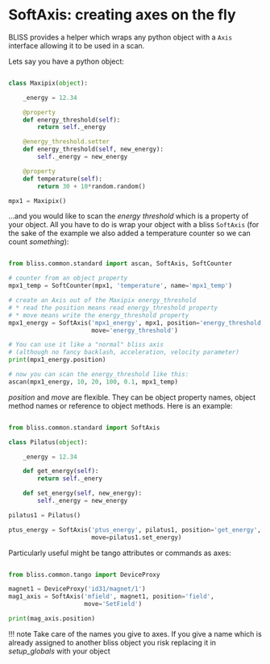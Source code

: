 # SoftAxis: creating axes on the fly

BLISS provides a helper which wraps any python object with a `Axis`
interface allowing it to be used in a scan.

Lets say you have a python object:

```python

class Maxipix(object):

    _energy = 12.34

    @property
    def energy_threshold(self):
        return self._energy

    @energy_threshold.setter
    def energy_threshold(self, new_energy):
        self._energy = new_energy

    @property
    def temperature(self):
        return 30 + 10*random.random()

mpx1 = Maxipix()
```

...and you would like to scan the *energy threshold* which is a property of
your object. All you have to do is wrap your object with a bliss `SoftAxis`
(for the sake of the example we also added a temperature counter so we can
count *something*):

```python

from bliss.common.standard import ascan, SoftAxis, SoftCounter

# counter from an object property
mpx1_temp = SoftCounter(mpx1, 'temperature', name='mpx1_temp')

# create an Axis out of the Maxipix energy_threshold
# * read the position means read energy_threshold property
# * move means write the energy_threshold property
mpx1_energy = SoftAxis('mpx1_energy', mpx1, position='energy_threshold',
                       move='energy_threshold')

# You can use it like a "normal" bliss axis
# (although no fancy backlash, acceleration, velocity parameter)
print(mpx1_energy.position)

# now you can scan the energy_threshold like this:
ascan(mpx1_energy, 10, 20, 100, 0.1, mpx1_temp)
```

*position* and *move* are flexible. They can be object property names, object
method names or reference to object methods. Here is an example:

```python

from bliss.common.standard import SoftAxis

class Pilatus(object):

    _energy = 12.34

    def get_energy(self):
        return self._enery

    def set_energy(self, new_energy):
        self._energy = new_energy

pilatus1 = Pilatus()

ptus_energy = SoftAxis('ptus_energy', pilatus1, position='get_energy',
                       move=pilatus1.set_energy)
```

Particularly useful might be tango attributes or commands as axes:

```python

from bliss.common.tango import DeviceProxy

magnet1 = DeviceProxy('id31/magnet/1')
mag1_axis = SoftAxis('mfield', magnet1, position='field',
                     move='SetField')

print(mag_axis.position)
```

!!! note
    Take care of the names you give to axes. If you give a name which
    is already assigned to another bliss object you risk replacing it
    in *setup_globals* with your object
